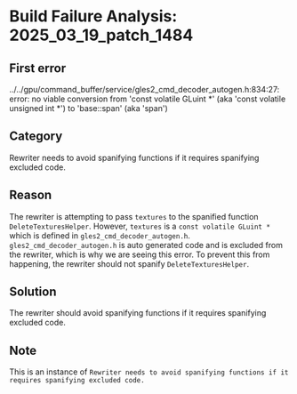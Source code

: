 # Build Failure Analysis: 2025_03_19_patch_1484

## First error

../../gpu/command_buffer/service/gles2_cmd_decoder_autogen.h:834:27: error: no viable conversion from 'const volatile GLuint *' (aka 'const volatile unsigned int *') to 'base::span<const volatile GLuint>' (aka 'span<const volatile unsigned int>')

## Category
Rewriter needs to avoid spanifying functions if it requires spanifying excluded code.

## Reason
The rewriter is attempting to pass `textures` to the spanified function `DeleteTexturesHelper`. However, `textures` is a `const volatile GLuint *` which is defined in `gles2_cmd_decoder_autogen.h`. `gles2_cmd_decoder_autogen.h` is auto generated code and is excluded from the rewriter, which is why we are seeing this error. To prevent this from happening, the rewriter should not spanify `DeleteTexturesHelper`.

## Solution
The rewriter should avoid spanifying functions if it requires spanifying excluded code.

## Note
This is an instance of `Rewriter needs to avoid spanifying functions if it requires spanifying excluded code.`